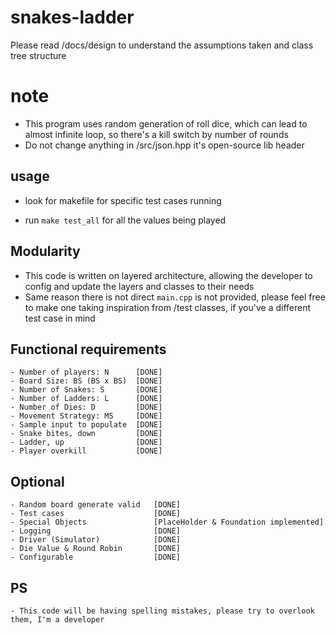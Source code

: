 # snakes-ladder

Please read /docs/design to understand the assumptions taken and class tree structure 

# note
- This program uses random generation of roll dice, which can lead to almost infinite loop, so there's a kill switch by number of rounds
- Do not change anything in /src/json.hpp it's open-source lib header

## usage 
- look for makefile for specific test cases running 

- run `make test_all` for all the values being played

## Modularity

- This code is written on layered architecture, allowing the developer to config and update the layers and classes to their needs
- Same reason there is not direct `main.cpp` is not provided, please feel free to make one taking inspiration from /test classes, if you've a different test case in mind


## Functional requirements
    - Number of players: N      [DONE]
    - Board Size: BS (BS x BS)  [DONE]
    - Number of Snakes: S       [DONE]
    - Number of Ladders: L      [DONE]
    - Number of Dies: D         [DONE]
    - Movement Strategy: MS     [DONE]
    - Sample input to populate  [DONE] 
    - Snake bites, down         [DONE]
    - Ladder, up                [DONE]
    - Player overkill           [DONE]
## Optional 
    - Random board generate valid   [DONE]
    - Test cases                    [DONE]    
    - Special Objects               [PlaceHolder & Foundation implemented]  
    - Logging                       [DONE]
    - Driver (Simulator)            [DONE]
    - Die Value & Round Robin       [DONE]
    - Configurable                  [DONE]


## PS
    - This code will be having spelling mistakes, please try to overlook them, I'm a developer
